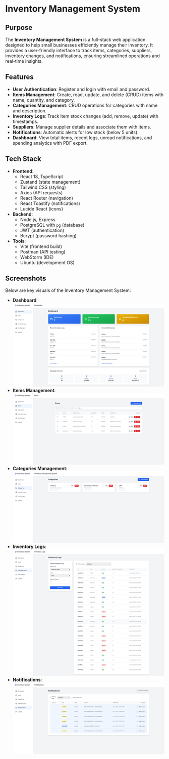 # Inventory Management System

## Purpose
The **Inventory Management System** is a full-stack web application designed to help small businesses efficiently manage their inventory. It provides a user-friendly interface to track items, categories, suppliers, inventory changes, and notifications, ensuring streamlined operations and real-time insights.

## Features
- **User Authentication**: Register and login with email and password.
- **Items Management**: Create, read, update, and delete (CRUD) items with name, quantity, and category.
- **Categories Management**: CRUD operations for categories with name and description.
- **Inventory Logs**: Track item stock changes (add, remove, update) with timestamps.
- **Suppliers**: Manage supplier details and associate them with items.
- **Notifications**: Automatic alerts for low stock (below 5 units).
- **Dashboard**: View total items, recent logs, unread notifications, and spending analytics with PDF export.

## Tech Stack
- **Frontend**:
    - React 18, TypeScript
    - Zustand (state management)
    - Tailwind CSS (styling)
    - Axios (API requests)
    - React Router (navigation)
    - React Toastify (notifications)
    - Lucide React (icons)
- **Backend**:
    - Node.js, Express
    - PostgreSQL with `pg` (database)
    - JWT (authentication)
    - Bcrypt (password hashing)
- **Tools**:
    - Vite (frontend build)
    - Postman (API testing)
    - WebStorm (IDE)
    - Ubuntu (development OS)

## Screenshots
Below are key visuals of the Inventory Management System:

- **Dashboard**: ![Dashboard View](./images/inventory1.png)
- **Items Management**: ![Items Management](./images/inventory2.png)
- **Categories Management**: ![Categories](./images/inventory3.png)
-  **Inventory Logs**: ![InventoryLogs](./images/inventory4.png)
- **Notifications**: ![Notifications View](./images/inventory5.png)
